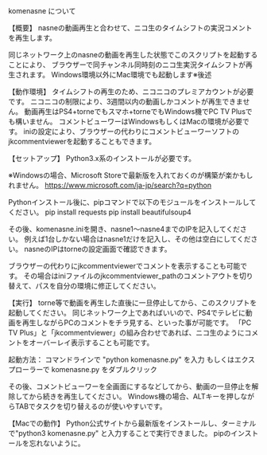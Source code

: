 komenasne について


【概要】
nasneの動画再生と合わせて、ニコ生のタイムシフトの実況コメントを再生します。

同じネットワーク上のnasneの動画を再生した状態でこのスクリプトを起動することにより、
ブラウザーで同チャンネル同時刻のニコ生実況タイムシフトが再生されます。
Windows環境以外にMac環境でも起動します※後述


【動作環境】
タイムシフトの再生のため、ニコニコのプレミアカウントが必要です。
ニコニコの制限により、3週間以内の動画しかコメントが再生できません。
動画再生はPS4+torneでもスマホ+torneでもWindows機でPC TV Plusでも構いません。
コメントビューワーはWindowsもしくはMacの環境が必要です。
iniの設定により、ブラウザーの代わりにコメントビューワーソフトのjkcommentviewerを起動することもできます。


【セットアップ】
Python3.x系のインストールが必要です。

※Windowsの場合、Microsoft Storeで最新版を入れておくのが構築が楽かもしれません。
https://www.microsoft.com/ja-jp/search?q=python

Pythonインストール後に、pipコマンドで以下のモジュールをインストールしてください。
pip install requests
pip install beautifulsoup4

その後、komenasne.iniを開き、nasne1～nasne4までのIPを記入してください。
例えば1台しかない場合はnasne1だけを記入し、その他は空白にしてください。
nasneのIPはtorneの設定画面で確認できます。

ブラウザーの代わりにjkcommentviewerでコメントを表示することも可能です。
その場合はiniファイルのjkcommentviewer_pathのコメントアウトを切り替えて、パスを自分の環境に修正してください。


【実行】
torne等で動画を再生した直後に一旦停止してから、このスクリプトを起動してください。
同じネットワーク上であればいいので、PS4でテレビに動画を再生しながらPCのコメントをチラ見する、といった事が可能です。
「PC TV Plus」と「jkcommentviewer」の組み合わせであれば、ニコ生のようにコメントをオーバーレイ表示することも可能です。

起動方法：
コマンドラインで "python komenasne.py" を入力
もしくはエクスプローラーで komenasne.py をダブルクリック

その後、コメントビューワーを全画面にするなどしてから、動画の一旦停止を解除してから続きを再生してください。
Windows機の場合、ALTキーを押しながらTABでタスクを切り替えるのが使いやすいです。


【Macでの動作】
Python公式サイトから最新版をインストールし、ターミナルで"python3 komenasne.py" と入力することで実行できました。
pipのインストールを忘れないように。

